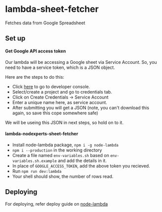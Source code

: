 # lambda-sheet-fetcher

Fetches data from Google Spreadsheet

## Set up

#### Get Google API access token

Our lambda will be accessing a Google sheet via Service Account. So, you need to have a service token, which is a JSON object.

Here are the steps to do this:

- Click [here](https://console.developers.google.com/start/api?id=sheets.googleapis.com) to go to developer console.
- Select/create a project and go to credentials tab.
- Click on Create Credentials -> Service Account
- Enter a unique name here, as service account.
- After submitting you will get a JSON (note, you can't download this again, so save this cope somewhere safe)

We will be useing this JSON in next steps, so hold on to it.

#### lambda-nodexperts-sheet-fetcher

- Install node-lambda package, `npm i -g node-lambda`
- `npm i --production` in the working directory
- Create a file named `env-variables.sh` based on `env-variables.sh.example` and add the details in it.
- In place of `GOOGLE_ACCESS_TOKEN`, add the above token you recieved.
- Run `npm run dev:lambda`
- Your shell should show, the number of rows read.

## Deploying

For deploying, refer deploy guide on [node-lambda](https://www.npmjs.com/package/node-lambda)